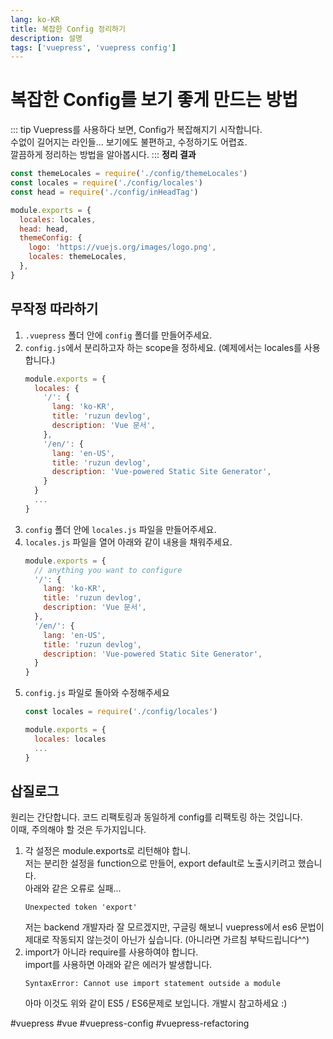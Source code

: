 ```yaml
---
lang: ko-KR
title: 복잡한 Config 정리하기
description: 설명
tags: ['vuepress', 'vuepress config']
---
```

# 복잡한 Config를 보기 좋게 만드는 방법
::: tip
Vuepress를 사용하다 보면, Config가 복잡해지기 시작합니다.   
수없이 길어지는 라인들... 보기에도 불편하고, 수정하기도 어렵죠.   
깔끔하게 정리하는 방법을 알아봅시다.
:::
**정리 결과**
``` js
const themeLocales = require('./config/themeLocales')
const locales = require('./config/locales')
const head = require('./config/inHeadTag')

module.exports = {
  locales: locales,
  head: head,
  themeConfig: {
    logo: 'https://vuejs.org/images/logo.png',
    locales: themeLocales,
  },
}
```

## 무작정 따라하기
1. `.vuepress` 폴더 안에 `config` 폴더를 만들어주세요.
1. `config.js`에서 분리하고자 하는 scope을 정하세요. (예제에서는 locales를 사용합니다.)
    ``` js {2-13}
    module.exports = {
      locales: {
        '/': {
          lang: 'ko-KR',
          title: 'ruzun devlog',
          description: 'Vue 문서',
        },
        '/en/': {
          lang: 'en-US',
          title: 'ruzun devlog',
          description: 'Vue-powered Static Site Generator',
        }
      }
      ...
    }
1. `config` 폴더 안에 `locales.js` 파일을 만들어주세요.
1. `locales.js` 파일을 열어 아래와 같이 내용을 채워주세요.
    ``` js
    module.exports = {
      // anything you want to configure
      '/': {
        lang: 'ko-KR',
        title: 'ruzun devlog',
        description: 'Vue 문서',
      },
      '/en/': {
        lang: 'en-US',
        title: 'ruzun devlog',
        description: 'Vue-powered Static Site Generator',
      }
    }
    ```
1. `config.js` 파일로 돌아와 수정해주세요
    ``` js {1,4}
    const locales = require('./config/locales')

    module.exports = {
      locales: locales
      ...
    }
    ```

## 삽질로그
원리는 간단합니다. 코드 리팩토링과 동일하게 config를 리팩토링 하는 것입니다.   
이때, 주의해야 할 것은 두가지입니다.
1. 각 설정은 module.exports로 리턴해야 합니.   
   저는 분리한 설정을 function으로 만들어, export default로 노출시키려고 했습니다.   
   아래와 같은 오류로 실패...
   ```
   Unexpected token 'export'
   ```
   저는 backend 개발자라 잘 모르겠지만, 구글링 해보니 vuepress에서 es6 문법이 제대로 작동되지 않는것이 아닌가 싶습니다. (아니라면 가르침 부탁드립니다^^)
1. import가 아니라 require를 사용하여야 합니다.   
   import를 사용하면 아래와 같은 에러가 발생합니다.
   ```
   SyntaxError: Cannot use import statement outside a module
   ```
   아마 이것도 위와 같이 ES5 / ES6문제로 보입니다. 개발시 참고하세요 :)
   
#vuepress #vue #vuepress-config #vuepress-refactoring